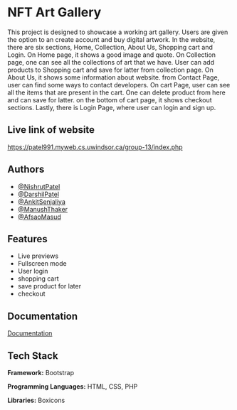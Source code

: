 
# NFT Art Gallery

This project is designed to showcase a working art gallery. Users are given the option to an create account and buy digital artwork.
In the website, there are six sections, Home, Collection, About Us, Shopping cart and Login.
On Home page, it shows a good image and quote.
On Collection page, one can see all the collections of art that we have.
User can add products to Shopping cart and save for latter from collection page.
On About Us, it shows some information about website.
from Contact Page, user can find some ways to contact developers.
On cart Page, user can see all the items that are present in the cart. One can delete product from here and can save for latter.
on the bottom of cart page, it shows checkout sections.
Lastly, there is Login Page, where user can login and sign up.




## Live link of website
https://patel991.myweb.cs.uwindsor.ca/group-13/index.php
## Authors

- [@NishrutPatel](https://github.com/nishrut)
- [@DarshilPatel](https://github.com/Darshil-Pa)
- [@AnkitSenjaliya](https://github.com/Ankit-Senjaliya)
- [@ManushThaker](https://github.com/ManushThaker)
- [@AfsaoMasud](https://github.com/notAContrarian)

## Features

- Live previews
- Fullscreen mode
- User login
- shopping cart
- save product for later
- checkout



## Documentation

[Documentation](https://www.canva.com/design/DAE9HfSRVdo/e9udveAIKGqZ8VYfKTOysQ/view?utm_content=DAE9HfSRVdo&utm_campaign=designshare&utm_medium=link&utm_source=publishsharelink)


## Tech Stack

**Framework:** Bootstrap

**Programming Languages:** HTML, CSS, PHP

**Libraries:** Boxicons

